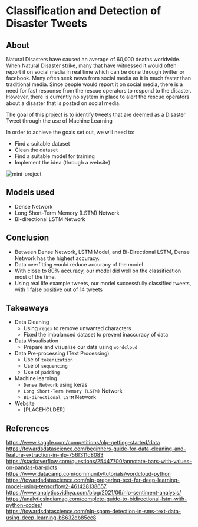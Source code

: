 # Classification and Detection of Disaster Tweets

## About
Natural Disasters have caused an average of 60,000 deaths worldwide. When Natural Disaster strike, many that have witnessed it would often report it on social media in real time which can be done through twitter or facebook. Many often seek news from social media as it is much faster than traditional media. Since people would report it on social media, there is a need for fast response from the rescue operators to respond to the disaster. However, there is currently no system in place to alert the rescue operators about a disaster that is posted on social media.

The goal of this project is to identify tweets that are deemed as a Disaster Tweet through the use of Machine Learning

In order to achieve the goals set out, we will need to:
* Find a suitable dataset
* Clean the dataset
* Find a suitable model for training
* Implement the idea (through a website)

![mini-project](https://user-images.githubusercontent.com/32679064/161420789-8ce35467-9ec5-4997-947d-efdf00348fc6.gif)

## Models used
- Dense Network
- Long Short-Term Memory (LSTM) Network 
- Bi-directional LSTM Network  

## Conclusion
- Between Dense Network, LSTM Model, and Bi-Directional LSTM, Dense Network has the highest accuracy.  
- Data overfitting would reduce accuracy of the model  
- With close to 80% accuracy, our model did well on the classification most of the time.  
- Using real life example tweets, our model successfully classified tweets, with 1 false positive out of 14 tweets  

## Takeaways
- Data Cleaning
  - Using `regex` to remove unwanted characters
  - Fixed the imbalanced dataset to prevent inaccuracy of data  
- Data Visualisation 
  - Prepare and visualise our data using `wordcloud`  
- Data Pre-processing (Text Processing) 
  - Use of `tokenization`  
  - Use of `sequencing`  
  - Use of `padding` 
- Machine learning 
  - `Dense Network` using keras  
  - `Long Short-Term Memory (LSTM)` Network 
  - `Bi-directional LSTM` Network 
- Website 
  - [PLACEHOLDER]

## References
https://www.kaggle.com/competitions/nlp-getting-started/data  
https://towardsdatascience.com/beginners-guide-for-data-cleaning-and-feature-extraction-in-nlp-756f311d8083  
https://stackoverflow.com/questions/25447700/annotate-bars-with-values-on-pandas-bar-plots  
https://www.datacamp.com/community/tutorials/wordcloud-python  
https://towardsdatascience.com/nlp-preparing-text-for-deep-learning-model-using-tensorflow2-461428138657  
https://www.analyticsvidhya.com/blog/2021/06/nlp-sentiment-analysis/  
https://analyticsindiamag.com/complete-guide-to-bidirectional-lstm-with-python-codes/  
https://towardsdatascience.com/nlp-spam-detection-in-sms-text-data-using-deep-learning-b8632db85cc8  
